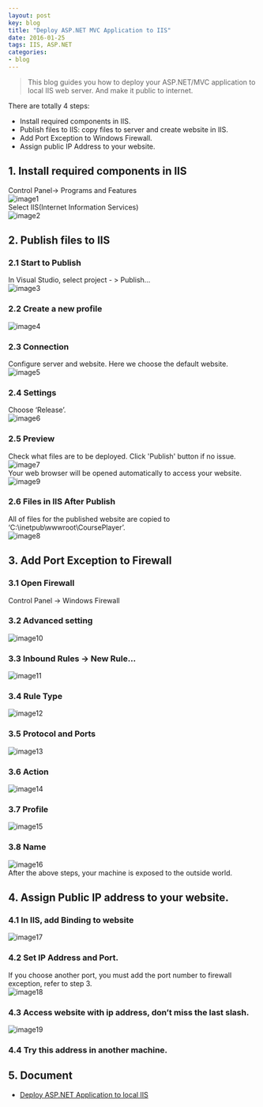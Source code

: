 ```yaml
---
layout: post
key: blog
title: "Deploy ASP.NET MVC Application to IIS"
date: 2016-01-25
tags: IIS, ASP.NET
categories:
- blog
---
```


> This blog guides you how to deploy your ASP.NET/MVC application to local IIS web server. And make it public to internet.

There are totally 4 steps:  

* Install required components in IIS.
* Publish files to IIS: copy files to server and create website in IIS.
* Add Port Exception to Windows Firewall.
* Assign public IP Address to your website.

## 1. Install required components in IIS
Control Panel-> Programs and Features  
![image1](/public/pics/2016-01-25/image1.png)  
Select IIS(Internet Information Services)  
![image2](/public/pics/2016-01-25/image2.png)  

## 2. Publish files to IIS  
### 2.1 Start to Publish
In Visual Studio, select project - &gt; Publish…  
![image3](/public/pics/2016-01-25/image3.png)  
### 2.2 Create a new profile  
![image4](/public/pics/2016-01-25/image4.png)  
### 2.3 Connection
Configure server and website. Here we choose the default website.  
![image5](/public/pics/2016-01-25/image5.png)  
### 2.4 Settings
Choose ‘Release’.  
![image6](/public/pics/2016-01-25/image6.png)  
### 2.5 Preview
Check what files are to be deployed. Click 'Publish' button if no issue.
![image7](/public/pics/2016-01-25/image7.png)  
Your web browser will be opened automatically to access your website.  
![image9](/public/pics/2016-01-25/image9.png)  
### 2.6 Files in IIS After Publish
All of files for the published website are copied to ‘C:\\inetpub\\wwwroot\\CoursePlayer’.  
![image8](/public/pics/2016-01-25/image8.png)  

## 3. Add Port Exception to Firewall  
### 3.1 Open Firewall
Control Panel -&gt; Windows Firewall  
### 3.2 Advanced setting
![image10](/public/pics/2016-01-25/image10.png)  
### 3.3 Inbound Rules -&gt; New Rule…
![image11](/public/pics/2016-01-25/image11.png)  
### 3.4 Rule Type  
![image12](/public/pics/2016-01-25/image12.png)  
### 3.5 Protocol and Ports  
![image13](/public/pics/2016-01-25/image13.png)  
### 3.6 Action  
![image14](/public/pics/2016-01-25/image14.png)  
### 3.7 Profile  
![image15](/public/pics/2016-01-25/image15.png)  
### 3.8 Name  
![image16](/public/pics/2016-01-25/image16.png)  
After the above steps, your machine is exposed to the outside world.

## 4. Assign Public IP address to your website.  
### 4.1 In IIS, add Binding to website  
![image17](/public/pics/2016-01-25/image17.png)  
### 4.2 Set IP Address and Port.
If you choose another port, you must add the port number to firewall exception, refer to step 3.  
![image18](/public/pics/2016-01-25/image18.png)  
### 4.3 Access website with ip address, don’t miss the last slash.  
![image19](/public/pics/2016-01-25/image19.png)  
### 4.4 Try this address in another machine.  

## 5. Document
* [Deploy ASP.NET Application to local IIS](http://jojozhuang.github.io/public/docs/deploy_to_iis.pdf)
